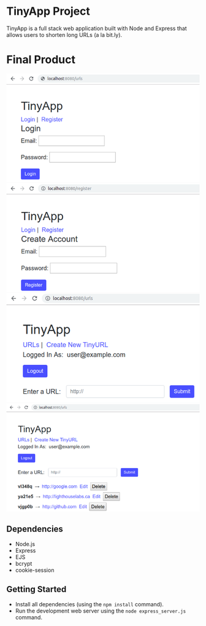 # TinyApp Project


TinyApp is a full stack web application built with Node and Express that allows users to shorten long URLs (a la bit.ly).


# Final Product
!["Screenshot of urls page. If user is not logged in returns HTML with a relevant error message."](https://github.com/AnnaTykhomyrova/TinyApp_project/blob/master/docs/urls-page.png)
!["Screenshot of register page."](https://github.com/AnnaTykhomyrova/TinyApp_project/blob/master/docs/register-page.png)
!["Screenshot of logged in user."](https://github.com/AnnaTykhomyrova/TinyApp_project/blob/master/docs/logged-user-page.png)
!["Screenshot of user URLs."](https://github.com/AnnaTykhomyrova/TinyApp_project/blob/master/docs/users-urls-page.png)


## Dependencies


- Node.js
- Express
- EJS
- bcrypt
- cookie-session


## Getting Started


- Install all dependencies (using the `npm install` command).
- Run the development web server using the `node express_server.js` command.